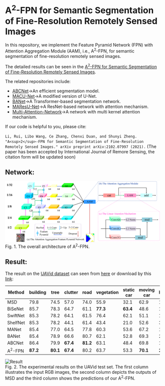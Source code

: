 # A<sup>2</sup>-FPN for Semantic Segmentation of Fine-Resolution Remotely Sensed Images

In this repository, we implement the Feature Pyramid Network (FPN) with Attention Aggregation Module (AAM), i.e., A<sup>2</sup>-FPN, for semantic segmentation of fine-resolution remotely sensed images.

The detailed results can be seen in the [A<sup>2</sup>-FPN for Semantic Segmentation of Fine-Resolution Remotely Sensed Images](https://arxiv.org/pdf/2102.07997.pdf).

The related repositories include:
* [ABCNet](https://github.com/lironui/ABCNet)->An efficient segmentation model.
* [MACU-Net](https://github.com/lironui/MACU-Net)->A modified version of U-Net.
* [BANet](https://github.com/lironui/BANet)->A Transformer-based segmentation network.
* [MAResU-Net](https://github.com/lironui/MAResU-Net)->A ResNet-based network with attention mechanism.
* [Multi-Attention-Network](https://github.com/lironui/Multi-Attention-Network)->A network with multi kernel attention mechanism.

If our code is helpful to you, please cite:

`Li, Rui, Libo Wang, Ce Zhang, Chenxi Duan, and Shunyi Zheng. "A<sup>2</sup>-FPN for Semantic Segmentation of Fine-Resolution Remotely Sensed Images." arXiv preprint arXiv:2102.07997 (2021).` (The paper has been accepted by International Journal of Remore Sensing, the citation form will be updated soon)

Network:
------- 
![network](https://github.com/lironui/A2-FPN/blob/main/figure/network.png)  
Fig. 1.  The overall architecture of A<sup>2</sup>-FPN.

Result:
------- 
The result on the [UAVid dataset](https://uavid.nl/) can seen from [here](https://competitions.codalab.org/competitions/public_submissions/25224) or download by this [link](https://competitions.codalab.org/my/competition/submission/1055948/input.zip):

| Method    | building | tree     | clutter   | road     | vegetation | static car | moving car | human    | mIoU     | 
|-----------|----------|----------|-----------|----------|------------|------------|------------|----------|----------| 
| MSD       | 79.8     | 74.5     | 57.0      | 74.0     | 55.9       | 32.1       | 62.9       | 19.7 | 57.0     | 
| BiSeNet   | 85.7     | 78.3     | 64.7      | 61.1     | **77.3**   | **63.4**   | 48.6       | 17.5     | 61.5     | 
| SwiftNet  | 85.3     | 78.2     | 64.1      | 61.5     | 76.4       | 62.1       | 51.1       | 15.7     | 61.1     | 
| ShelfNet  | 85.3     | 78.2     | 44.1      | 61.4     | 43.4       | 21.0       | 52.6       | 3.6      | 47.0     | 
| MANet     | 85.4     | 77.0     | 64.5      | 77.8     | 60.3       | 53.6       | 67.2        | 14.9      | 62.6    | 
| BANet     | 85.4     | 78.9 | 66.6  | 80.7 | 62.1       | 52.8       | 69.3   | 21.0 | 64.6 | 
| ABCNet    | 86.4 | 79.9 | **67.4**  | **81.2** | 63.1       | 48.4       | 69.8   | 13.9     | 63.8 | 
| A<sup>2</sup>-FPN | **87.2** | **80.1** | **67.4**  | 80.2 | 63.7       | 53.3       | **70.1**   | **23.4**     | **65.7** | 

![Result](https://github.com/lironui/A2-FPN/blob/main/figure/UAVid.png)  
Fig. 2.  The experimental results on the UAVid test set. The first column illustrates the input RGB images, the second column depicts the outputs of MSD and the third column shows the predictions of our A<sup>2</sup>-FPN. 

